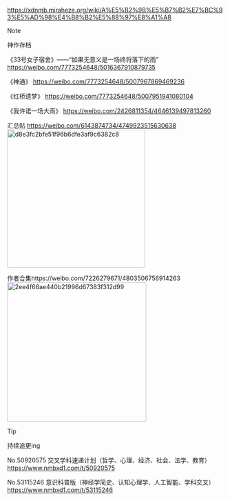 https://xdnmb.miraheze.org/wiki/A%E5%B2%9B%E5%B7%B2%E7%BC%93%E5%AD%98%E4%B8%B2%E5%88%97%E8%A1%A8

> [!NOTE]
> 神作存档

《33号女子宿舍》——“如果无意义是一场终将落下的雨”
https://weibo.com/7773254648/5016367910879735

《神通》
https://weibo.com/7773254648/5007967869469236

《红桥遗梦》
https://weibo.com/7773254648/5007951941080104

《我许诺一场大雨》
https://weibo.com/2426811354/4646139497813260


汇总贴
https://weibo.com/6143874734/4749923515630638
<img width="320" alt="d8e3fc2bfe51f96b6dfe3af9c6382c8" src="https://github.com/user-attachments/assets/38847a66-a18c-4dd2-bab3-1805687e1917">

作者合集https://weibo.com/7226279671/4803506756914263
<img width="323" alt="2ee4f66ae440b21996d67383f312d99" src="https://github.com/user-attachments/assets/f6a12d0c-a7ca-4762-b281-7feedb9c7e35">

> [!TIP]
> 持续追更ing

No.50920575 交叉学科速递计划（哲学、心理、经济、社会、法学、教育）
https://www.nmbxd1.com/t/50920575

No.53115246 意识科普版（神经学简史、认知心理学、人工智能、学科交叉）
https://www.nmbxd1.com/t/53115246
